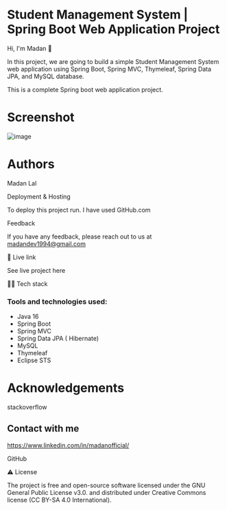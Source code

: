 # Student Management System | Spring Boot Web Application Project



Hi, I'm Madan 👋

In this project, we are going to build a simple Student Management System web application using Spring Boot, Spring MVC, Thymeleaf, Spring Data JPA, and MySQL database.

This is a complete Spring boot web application project.
# Screenshot
![image](https://user-images.githubusercontent.com/58905767/135412882-b42b177f-116f-4be8-9bbd-bb2f521090d6.png)


# Authors

Madan Lal

Deployment & Hosting

To deploy this project run. I have used GitHub.com

Feedback

If you have any feedback, please reach out to us at madandev1994@gmail.com

🌟 Live link

See live project here

👨‍💻 Tech stack

### Tools and technologies used:

- Java 16
- Spring Boot
- Spring MVC
- Spring Data JPA ( Hibernate)
- MySQL
- Thymeleaf
- Eclipse STS

# Acknowledgements

stackoverflow

## Contact with me

https://www.linkedin.com/in/madanofficial/

GitHub

⚠️ License

The project is free and open-source software licensed under the GNU General Public License v3.0. and distributed under Creative Commons license (CC BY-SA 4.0 International).
